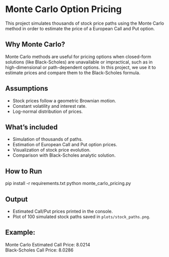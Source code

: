 # Monte Carlo Option Pricing

This project simulates thousands of stock price paths using the Monte Carlo method in order to estimate the price of a European Call and Put option.

## Why Monte Carlo?

Monte Carlo methods are useful for pricing options when closed-form solutions (like Black-Scholes) are unavailable or impractical, such as in high-dimensional or path-dependent options. In this project, we use it to estimate prices and compare them to the Black-Scholes formula.

## Assumptions

- Stock prices follow a geometric Brownian motion.
- Constant volatility and interest rate.
- Log-normal distribution of prices.

## What’s included

- Simulation of thousands of paths.
- Estimation of European Call and Put option prices.
- Visualization of stock price evolution.
- Comparison with Black-Scholes analytic solution.

## How to Run

pip install -r requirements.txt
python monte_carlo_pricing.py


## Output

- Estimated Call/Put prices printed in the console.
- Plot of 100 simulated stock paths saved in `plots/stock_paths.png`.

## Example:
Monte Carlo Estimated Call Price: 8.0214  
Black-Scholes Call Price:         8.0286



